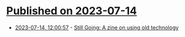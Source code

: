 # [Published on 2023-07-14](index.md)

* [2023-07-14, 12:00:57](https://lobste.rs/s/wankbu/still_going_zine_on_using_old_technology) - [Still Going: A zine on using old technology](https://jagtalon.com/2022/12/08/still-going-a-zine-on-using-old-technology/)
